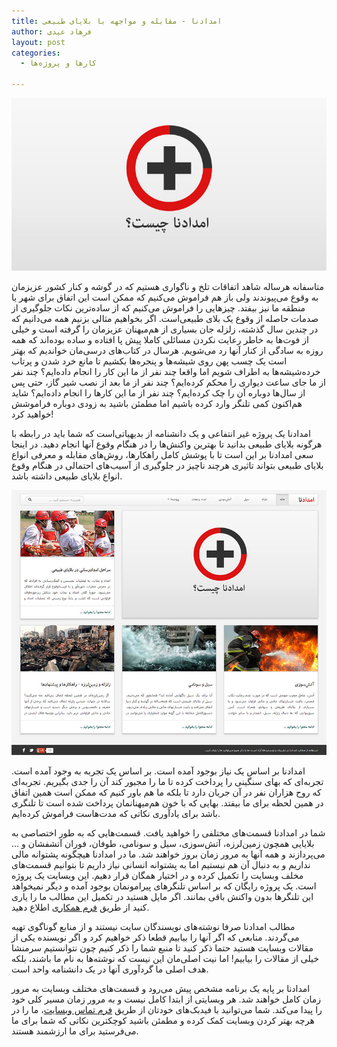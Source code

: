 ```yaml
---
title: امدادنا - مقابله و مواجهه با بلایای طبیعی
author: فرهاد عیدی
layout: post
categories:
  - کارها و پروژه‌ها

---
```


<img src="/asset/what-is-emdadna.jpg" alt="emdadna.ir">

متاسفانه هرساله شاهد اتفاقات تلخ و ناگواری هستیم که در گوشه و کنار کشور عزیزمان به وقوع می‌پیوندند ولی باز هم فراموش می‌کنیم که ممکن است این اتفاق برای شهر یا منطقه ما نیز بیفتد. چیزهایی را فراموش می‌کنیم که از ساده‌ترین نکات جلوگیری از صدمات حاصله از وقوع یک بلای طبیعی‌است. اگر بخواهیم مثالی بزنیم همه می‌دانیم که در چندین سال گذشته، زلزله جان بسیاری از هم‌میهنان عزیزمان را گرفته است و خیلی از فوت‌ها به خاطر رعایت نکردن مسائلی کاملا پیش پا افتاده و ساده بوده‌اند که همه روزه به سادگی از کنار آنها رد می‌شویم. هرسال در کتاب‌های درسی‌مان خواندیم که بهتر است یک چسب پهن روی شیشه‌ها و پنجره‌ها بکشیم تا مانع خرد شدن و پرتاب خرده‌شیشه‌ها به اطراف شویم اما واقعا چند نفر از ما این کار را انجام داده‌ایم؟ چند نفر از ما جای ساعت دیواری را محکم کرده‌ایم؟ چند نفر از ما بعد از نصب شیر گاز، حتی پس از سال‌ها دوباره آن را چک کرده‌ایم؟ چند نفر از ما این کارها را انجام داده‌ایم؟ شاید هم‌اکنون کمی تلنگر وارد کرده باشیم اما مطمئن باشید به زودی دوباره فراموشش خواهید کرد!

<!-- more -->

امدادنا یک پروژه غیر انتفاعی و یک دانشنامه از بدیهیاتی‌است که شما باید در رابطه با هرگونه بلایای طبیعی بدانید تا بهترین واکنش‌ها را در هنگام وقوع آنها انجام دهید. در اینجا سعی امدادنا بر این است تا با پوشش کامل راهکارها، روش‌های مقابله و معرفی انواع بلایای طبیعی بتواند تاثیری هرچند ناچیز در جلوگیری از آسیب‌های احتمالی در هنگام وقوع انواع بلایای طبیعی داشته باشد.

<img src="/asset/emdadna.ir.jpg" alt="emdadna.ir">

امدادنا بر اساس یک نیاز بوجود آمده است. بر اساس یک تجربه به وجود آمده است. تجربه‌ای که بهای سنگینی را پرداخت کرده تا ما را مجبور کند آن را جدی بگیریم. تجربه‌ای که روح هزاران نفر در آن جریان دارد تا بلکه ما هم باور کنیم که ممکن است همین اتفاق در همین لحظه برای ما بیفتد. بهایی که با خون هم‌میهنانمان پرداخت شده است تا تلنگری باشد برای یادآوری نکاتی که مدت‌هاست فراموش کرده‌ایم.

شما در امدادنا قسمت‌های مختلفی را خواهید یافت. قسمت‌هایی که به طور اختصاصی به بلایایی همچون زمین‌لرزه، آتش‌سوزی، سیل و سونامی، طوفان، فوران آتشفشان و &#8230; می‌پردازند و همه آنها به مرور زمان بروز خواهند شد. ما در امدادنا هیچگونه پشتوانه مالی نداریم و به دنبال آن هم نیستیم اما به پشتوانه انسانی نیاز داریم تا بتوانیم قسمت‌های مخلف وبسایت را تکمیل کرده و در اختیار همگان قرار دهیم. این وبسایت یک پروژه است. یک پروژه رایگان که بر اساس تلنگرهای پیرامونمان بوجود آمده و دیگر نمیخواهد این تلنگرها بدون واکنش باقی بمانند. اگر مایل هستید در تکمیل این مطالب ما را یاری کنید از طریق [فرم همکاری][1] اطلاع دهید.

مطالب امدادنا صرفا نوشته‌های نویسندگان سایت نیستند و از منابع گوناگوی تهیه می‌گردند. منابعی که اگر آنها را بیابیم قطعا ذکر خواهیم کرد و اگر نویسنده یکی از مقالات وبسایت هستید حتما ذکر کنید تا منبع شما را ذکر کنیم چون نتوانستیم سرمنشا خیلی از مقالات را بیابیم! اما نیت اصلی‌مان این نیست که نوشته‌ها به نام ما باشند، بلکه هدف اصلی ما گردآوری آنها در یک دانشنامه واحد است.

امدادنا بر پایه یک برنامه مشخص پیش می‌رود و قسمت‌های مختلف وبسایت به مرور زمان کامل خواهند شد. هر وبسایتی از ابتدا کامل نیست و به مرور زمان مسیر کلی خود را پیدا می‌کند. شما می‌توانید با فیدبک‌های خودتان از طریق [فرم تماس وبسایت][2]، ما را در هرچه بهتر کردن وبسایت کمک کرده و مطمئن باشید کوچکترین نکاتی که شما برای ما می‌فرستید برای ما ارزشمند هستند.

 [1]: http://emdadna.ir/join "همکاری با امدادنا"
 [2]: http://emdadna.ir/contact "ارتباط با ما"
